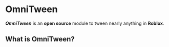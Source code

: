 # OmniTween
**_OmniTween_** is an **open source** module to tween nearly anything in **Roblox**.

## What is OmniTween?

